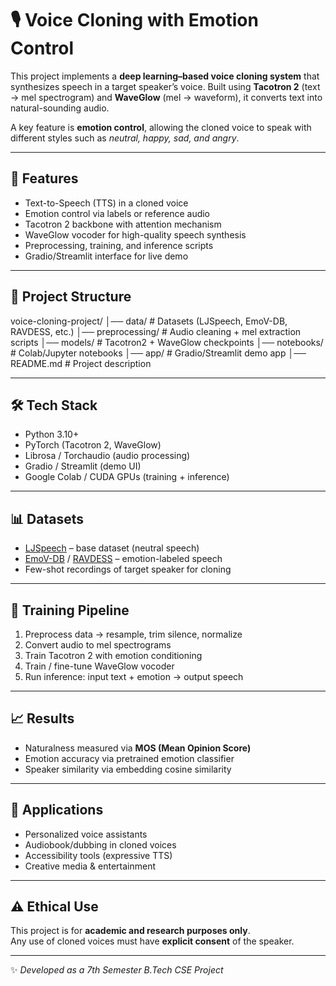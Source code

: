 # 🎙️ Voice Cloning with Emotion Control

This project implements a **deep learning–based voice cloning system** that synthesizes speech in a target speaker’s voice. Built using **Tacotron 2** (text → mel spectrogram) and **WaveGlow** (mel → waveform), it converts text into natural-sounding audio.  

A key feature is **emotion control**, allowing the cloned voice to speak with different styles such as *neutral, happy, sad, and angry*.  

---

## 🚀 Features
- Text-to-Speech (TTS) in a cloned voice  
- Emotion control via labels or reference audio  
- Tacotron 2 backbone with attention mechanism  
- WaveGlow vocoder for high-quality speech synthesis  
- Preprocessing, training, and inference scripts  
- Gradio/Streamlit interface for live demo  

---

## 📂 Project Structure
voice-cloning-project/
│── data/ # Datasets (LJSpeech, EmoV-DB, RAVDESS, etc.)
│── preprocessing/ # Audio cleaning + mel extraction scripts
│── models/ # Tacotron2 + WaveGlow checkpoints
│── notebooks/ # Colab/Jupyter notebooks
│── app/ # Gradio/Streamlit demo app
│── README.md # Project description

---

## 🛠️ Tech Stack
- Python 3.10+  
- PyTorch (Tacotron 2, WaveGlow)  
- Librosa / Torchaudio (audio processing)  
- Gradio / Streamlit (demo UI)  
- Google Colab / CUDA GPUs (training + inference)  

---

## 📊 Datasets
- [LJSpeech](https://keithito.com/LJ-Speech-Dataset/) – base dataset (neutral speech)  
- [EmoV-DB](https://www.openslr.org/115/) / [RAVDESS](https://zenodo.org/record/1188976) – emotion-labeled speech  
- Few-shot recordings of target speaker for cloning  

---

## 🔬 Training Pipeline
1. Preprocess data → resample, trim silence, normalize  
2. Convert audio to mel spectrograms  
3. Train Tacotron 2 with emotion conditioning  
4. Train / fine-tune WaveGlow vocoder  
5. Run inference: input text + emotion → output speech  

---

## 📈 Results
- Naturalness measured via **MOS (Mean Opinion Score)**  
- Emotion accuracy via pretrained emotion classifier  
- Speaker similarity via embedding cosine similarity  

---

## 📌 Applications
- Personalized voice assistants  
- Audiobook/dubbing in cloned voices  
- Accessibility tools (expressive TTS)  
- Creative media & entertainment  

---

## ⚠️ Ethical Use
This project is for **academic and research purposes only**.  
Any use of cloned voices must have **explicit consent** of the speaker.  

---

✨ *Developed as a 7th Semester B.Tech CSE Project*  


